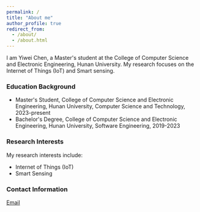 ```yaml
---
permalink: /
title: "About me"
author_profile: true
redirect_from: 
  - /about/
  - /about.html
---
```

I am Yiwei Chen, a Master's student at the College of Computer Science and Electronic Engineering, Hunan University. My research focuses on the Internet of Things (IoT) and Smart sensing.

### Education Background
- Master's Student, College of Computer Science and Electronic Engineering, Hunan University, Computer Science and Technology, 2023-present
- Bachelor's Degree, College of Computer Science and Electronic Engineering, Hunan University, Software Engineering, 2019-2023

### Research Interests
My research interests include:
- Internet of Things (IoT)
- Smart Sensing

### Contact Information
[Email](mailto:ywchen@hnu.edu.cn)
